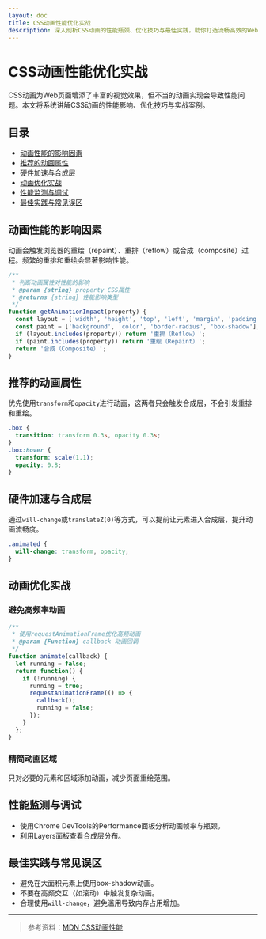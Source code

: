 ```yaml
---
layout: doc
title: CSS动画性能优化实战
description: 深入剖析CSS动画的性能瓶颈、优化技巧与最佳实践，助你打造流畅高效的Web动画体验。
---
```


# CSS动画性能优化实战

CSS动画为Web页面增添了丰富的视觉效果，但不当的动画实现会导致性能问题。本文将系统讲解CSS动画的性能影响、优化技巧与实战案例。

## 目录

- [动画性能的影响因素](#动画性能的影响因素)
- [推荐的动画属性](#推荐的动画属性)
- [硬件加速与合成层](#硬件加速与合成层)
- [动画优化实战](#动画优化实战)
- [性能监测与调试](#性能监测与调试)
- [最佳实践与常见误区](#最佳实践与常见误区)

## 动画性能的影响因素

动画会触发浏览器的重绘（repaint）、重排（reflow）或合成（composite）过程。频繁的重排和重绘会显著影响性能。

```js
/**
 * 判断动画属性对性能的影响
 * @param {string} property CSS属性
 * @returns {string} 性能影响类型
 */
function getAnimationImpact(property) {
  const layout = ['width', 'height', 'top', 'left', 'margin', 'padding'];
  const paint = ['background', 'color', 'border-radius', 'box-shadow'];
  if (layout.includes(property)) return '重排（Reflow）';
  if (paint.includes(property)) return '重绘（Repaint）';
  return '合成（Composite）';
}
```

## 推荐的动画属性

优先使用`transform`和`opacity`进行动画，这两者只会触发合成层，不会引发重排和重绘。

```css
.box {
  transition: transform 0.3s, opacity 0.3s;
}
.box:hover {
  transform: scale(1.1);
  opacity: 0.8;
}
```

## 硬件加速与合成层

通过`will-change`或`translateZ(0)`等方式，可以提前让元素进入合成层，提升动画流畅度。

```css
.animated {
  will-change: transform, opacity;
}
```

## 动画优化实战

### 避免高频率动画

```js
/**
 * 使用requestAnimationFrame优化高频动画
 * @param {Function} callback 动画回调
 */
function animate(callback) {
  let running = false;
  return function() {
    if (!running) {
      running = true;
      requestAnimationFrame(() => {
        callback();
        running = false;
      });
    }
  };
}
```

### 精简动画区域

只对必要的元素和区域添加动画，减少页面重绘范围。

## 性能监测与调试

- 使用Chrome DevTools的Performance面板分析动画帧率与瓶颈。
- 利用Layers面板查看合成层分布。

## 最佳实践与常见误区

- 避免在大面积元素上使用box-shadow动画。
- 不要在高频交互（如滚动）中触发复杂动画。
- 合理使用`will-change`，避免滥用导致内存占用增加。

---

> 参考资料：[MDN CSS动画性能](https://developer.mozilla.org/zh-CN/docs/Web/CSS/CSS_Animations/Performance) 